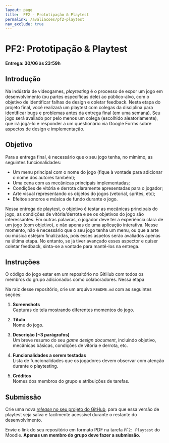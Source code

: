 ```yaml
---
layout: page
title:  PF2 - Prototipação & Playtest
permalink: /avaliacoes/pf2-playtest
nav_exclude: true
---
```


# PF2: Prototipação & Playtest

#### Entrega: 30/06 às 23:59h

## Introdução

Na indústria de videogames, *playtesting* é o processo de expor um jogo em desenvolvimento (ou partes específicas dele) ao público-alvo, com o objetivo de identificar falhas de design e coletar feedback. Nesta etapa do projeto final, você realizará um playtest com colegas da disciplina para identificar bugs e problemas antes da entrega final (em uma semana). Seu jogo será avaliado por pelo menos um colega (escolhido aleatoriamente), que irá jogá-lo e responder a um questionário via Google Forms sobre aspectos de design e implementação.

## Objetivo

Para a entrega final, é necessário que o seu jogo tenha, no mímimo, as seguintes funcionalidades:

- Um menu principal com o nome do jogo (fique à vontade para adicionar o nome dos autores também);
- Uma cena com as mecânicas principais implementadas;
- Condições de vitória e derrota claramente apresentadas para o jogador;
- Arte visual representando os objetos do jogos (vetorial, sprites, etc); 
- Efeitos sonoros e música de fundo durante o jogo.

Nessa entrega de playtest, o objetivo é testar as mecânicas principais do jogo, as condições de vitória/derrota e se os objetivos do jogo são interessantes. Em outras palavras, o jogador deve ter a experiência clara de um jogo (com objetivo), e não apenas de uma aplicação interativa. Nesse momento, não é necessário que o seu jogo tenha um menu, ou que a arte ou música estejam finalizadas, pois esses aspetos serão avaliados apenas na última etapa. No entanto, se já tiver avançado esses aspector e quiser coletar feedback, sinta-se a vontade para mantê-los na entrega.

## Instruções

O código do jogo estar em um repositório no GitHub com todos os membros do grupo adicionados como colaboradores. Nessa etapa 

Na raiz desse repositório, crie um arquivo `README.md` com as seguintes seções:

1. **Screenshots**  
   Capturas de tela mostrando diferentes momentos do jogo.

2. **Título**  
   Nome do jogo.

3. **Descrição (~3 parágrafos)**  
   Um breve resumo do seu *game design document*, incluindo objetivo, mecânicas básicas, condições de vitória e derrota, etc.

4. **Funcionalidades a serem testadas**  
   Lista de funcionalidades que os jogadores devem observar com atenção durante o playtesting.

5. **Créditos**  
   Nomes dos membros do grupo e atribuições de tarefas.

## Submissão

Crie uma nova [*release* no seu projeto do GitHub](https://docs.github.com/en/repositories/releasing-projects-on-github/managing-releases-in-a-repository), para que essa versão de playtest seja salva e facilmente acessível durante o restante do desenvolvimento.

Envie o link do seu repositório em formato PDF na tarefa `PF2: Playtest` do Moodle. **Apenas um membro do grupo deve fazer a submissão.**
